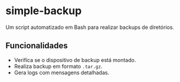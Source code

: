 # simple-backup
Um script automatizado em Bash para realizar backups de diretórios.

## Funcionalidades

- Verifica se o dispositivo de backup está montado.
- Realiza backup em formato `.tar.gz`.
- Gera logs com mensagens detalhadas.

